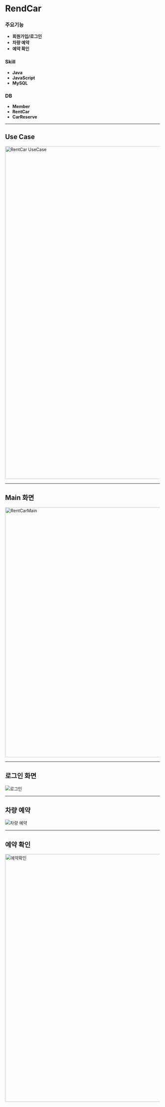 # RendCar

### 주요기능
* **회원가입/로그인**
* **차량 예약**
* **예약 확인**

### Skill

* **Java**
* **JavaScript**
* **MySQL**

### DB
* **Member**
* **RentCar**
* **CarReserve**


***
## Use Case
<img width="1083" alt="RentCar UseCase" src="https://user-images.githubusercontent.com/64480971/82080388-6c997c80-971f-11ea-8e08-5aeeafab94ef.PNG">

***
## Main 화면
<img width="813" alt="RentCarMain" src="https://user-images.githubusercontent.com/64480971/82081241-ee3dda00-9720-11ea-8b50-6175072eb859.PNG">

<br/>

***
## 로그인 화면

![로그인](https://user-images.githubusercontent.com/64480971/82082746-850b9600-9723-11ea-82a7-44a3ff4f1f25.gif)

***
## 차량 예약

![차량 예약](https://user-images.githubusercontent.com/64480971/82083180-3d393e80-9724-11ea-8163-b338b1c520e6.gif)


***

## 예약 확인


<img width="806" alt="예약확인" src="https://user-images.githubusercontent.com/64480971/82083417-aa4cd400-9724-11ea-81d9-1ec2ce839618.PNG">
